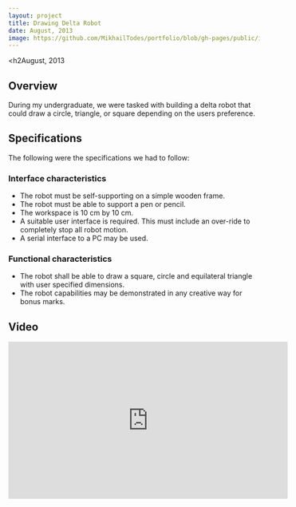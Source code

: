 ```yaml
---
layout: project
title: Drawing Delta Robot
date: August, 2013
image: https://github.com/MikhailTodes/portfolio/blob/gh-pages/public/images/deltarobot.png?raw=true
---
```

<h2August, 2013</h2>
## Overview
During my undergraduate, we were tasked with building a delta robot that could draw a circle, triangle, or square depending on the users preference. 

## Specifications
The following were the specifications we had to follow:

### Interface characteristics

 *  The robot must be self-supporting on a simple wooden frame.
 *  The robot must be able to support a pen or pencil.
 *  The workspace is 10 cm by 10 cm.
 *  A suitable user interface is required. This must include an over-ride to completely stop all robot motion.
 *  A serial interface to a PC may be used.

### Functional characteristics

 *  The robot shall be able to draw a square, circle and equilateral triangle with user
specified dimensions.
 *  The robot capabilities may be demonstrated in any creative way for bonus marks.

## Video
<iframe width="560" height="315" src="https://www.youtube.com/embed/vyQ6BPVSoMs" frameborder="0" allowfullscreen></iframe>